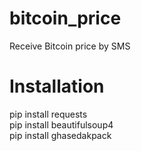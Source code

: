 # bitcoin_price
Receive Bitcoin price by SMS

# Installation
pip install requests <br/>
pip install beautifulsoup4 <br />
pip install ghasedakpack
